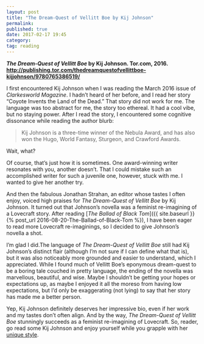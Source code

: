 ```yaml
---
layout: post
title: "The Dream-Quest of Vellitt Boe by Kij Johnson"
permalink: 
published: true
date: 2017-02-17 19:45
category: 
tag: reading
---
```


***The Dream-Quest of Vellitt Boe* by Kij Johnson. Tor.com, 2016. <http://publishing.tor.com/thedreamquestofvellittboe-kijjohnson/9780765386519/>**

I first encountered Kij Johnson when I was reading the March 2016 issue of *Clarkesworld Magazine*. I hadn’t heard of her before, and I read her story “Coyote Invents the Land of the Dead.” That story did not work for me. The language was too abstract for me, the story too ethereal. It had a cool vibe, but no staying power. After I read the story, I encountered some cognitive dissonance while reading the author blurb:

> Kij Johnson is a three-time winner of the Nebula Award, and has also won the Hugo, World Fantasy, Sturgeon, and Crawford Awards.

Wait, what?

Of course, that’s just how it is sometimes. One award-winning writer resonates with you, another doesn’t. That I could mistake such an accomplished writer for such a juvenile one, however, stuck with me. I wanted to give her another try.

And then the fabulous Jonathan Strahan, an editor whose tastes I often enjoy, voiced high praises for *The Dream-Quest of Vellitt Boe* by Kij Johnson. It turned out that Johnson’s novella was a feminist re-imagining of a Lovecraft story. After reading [*The Ballad of Black Tom*]({{ site.baseurl }}{% post_url 2016-08-20-The-Ballad-of-Black-Tom %}), I have been eager to read more Lovecraft re-imaginings, so I decided to give Johnson’s novella a shot.

I’m glad I did.The language of *The Dream-Quest of Vellitt Boe* still had Kij Johnson’s distinct flair (although I’m not sure if I can define what that is), but it was also noticeably more grounded and easier to understand, which I appreciated. While I found much of Vellitt Boe’s eponymous dream-quest to be a boring tale couched in pretty language, the ending of the novella was marvellous, beautiful, and wise. Maybe I shouldn’t be getting your hopes or expectations up, as maybe I enjoyed it all the moreso from having low expectations, but I’d only be exaggerating (not lying) to say that her story has made me a better person.

Yep, Kij Johnson definitely deserves her impressive bio, even if her work and my tastes don’t often align. And by the way, *The Dream-Quest of Vellitt Boe* stunningly succeeds as a feminist re-imagining of Lovecraft. So, reader, go read some Kij Johnson and enjoy yourself while you grapple with her [unique style](http://clarkesworldmagazine.com/johnson_10_09/).
